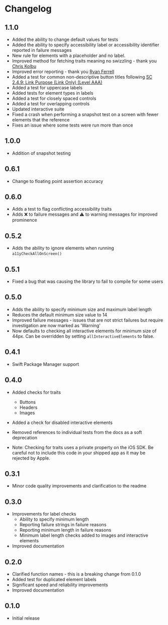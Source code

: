 #  Changelog

## 1.1.0

* Added the ability to change default values for tests
* Added the ability to specify accessibility label or accessibility identifier reported in failure messages
* New rule for elements with a placeholder and no label.
* Improved method for fetching traits meaning no swizzling - thank you [Chris Kolbu](https://github.com/nesevis)
* Improved error reporting - thank you [Ryan Ferrell](https://github.com/importRyan)
* Added a test for common non-descriptive button titles following [SC 2.4.9: Link Purpose (Link Only) (Level AAA)](https://www.w3.org/WAI/WCAG21/Understanding/link-purpose-link-only)
* Added a test for uppercase labels
* Added tests for element types in labels
* Added a test for closely spaced controls
* Added a test for overlapping controls
* Updated interactive suite
* Fixed a crash when performing a snapshot test on a screen with fewer elements that the reference
* Fixes an issue where some tests were run more than once

## 1.0.0

* Addition of snapshot testing

## 0.6.1

* Change to floating point assertion accuracy

## 0.6.0

* Adds a test to flag conflicting accessibility traits
* Adds ❌ to failure messages and ⚠️ to warning messages for improved prominence

## 0.5.2

* Adds the ability to ignore elements when running `a11yCheckAllOnScreen()`

## 0.5.1

* Fixed a bug that was causing the library to fail to compile for some users

## 0.5.0

* Adds the ability to specify minimum size and maximum label length
* Reduces the default minimum size value to 14
* Improved failure messages - issues that are not strict failures but require investigation are now marked as 'Warning'
* Now defaults to checking all interactive elements for minimum size of 44px. Can be overridden by setting `allInteractiveElements` to false.

## 0.4.1

* Swift Package Manager support

## 0.4.0

* Added checks for traits
    * Buttons
    * Headers
    * Images
* Added a check for disabled interactive elements
* Removed references to individual tests from the docs as a soft deprecation

* Note: Checking for traits uses a private property on the iOS SDK. Be careful not to include this code in your shipped app as it may be rejected by Apple.

## 0.3.1

* Minor code quality improvements and clarification to the readme

## 0.3.0

* Improvements for label checks
    * Ability to specify minimum length
    * Reporting failure strings in failure reasons
    * Reporting minimum length in failure reasons
    * Minimum label length checks added to images and interactive elements
* Improved documentation

## 0.2.0

* Clarified function names - this is a breaking change from 0.1.0
* Added test for duplicated element labels
* Significant speed and reliability improvements
* Improved documentation

## 0.1.0

* Initial release

